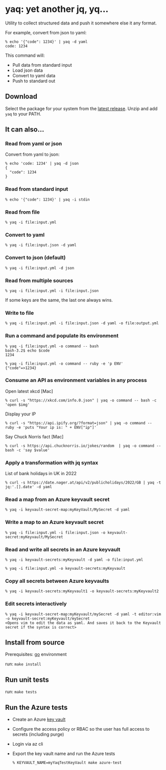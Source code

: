 # yaq: yet another jq, yq...

Utility to collect structured data and push it somewhere else it any format.

For example, convert from json to yaml:

```shell
% echo '{"code": 1234}' | yaq -d yaml
code: 1234
```

This command will:
- Pull data from standard input
- Load json data
- Convert to yaml data
- Push to standard out

## Download
Select the package for your system from the [latest release](https://github.com/uk-devops/yaq/releases/latest). Unzip and add `yaq` to your PATH.


## It can also...

### Read from yaml or json
Convert from yaml to json:

```shell
% echo 'code: 1234' | yaq -d json
{
  "code": 1234
}
```

### Read from standard input
```shell
% echo '{"code": 1234}' | yaq -i stdin
```

### Read from file
```shell
% yaq -i file:input.yml
```

### Convert to yaml
```shell
% yaq -i file:input.json -d yaml
```

### Convert to json (default)
```shell
% yaq -i file:input.yml -d json
```

### Read from multiple sources
```shell
% yaq -i file:input.yml -i file:input.json
```
If some keys are the same, the last one always wins.

### Write to file
```shell
% yaq -i file:input.yml -i file:input.json -d yaml -o file:output.yml
```

### Run a command and populate its environment
```shell
% yaq -i file:input.yml -o command -- bash
bash-3.2$ echo $code
1234
```

```shell
% yaq -i file:input.yml -o command -- ruby -e 'p ENV'
{"code"=>1234}
```

### Consume an API as environment variables in any process
Open latest xkcd [Mac]
```shell
% curl -s "https://xkcd.com/info.0.json" | yaq -o command -- bash -c 'open $img'
```

Display your IP
```shell
% curl -s "https://api.ipify.org/?format=json" | yaq -o command -- ruby -e 'puts "Your ip is: " + ENV["ip"]'
```

Say Chuck Norris fact [Mac]
```shell
% curl -s https://api.chucknorris.io/jokes/random  | yaq -o command -- bash -c 'say $value'
```

### Apply a transformation with jq syntax
List of bank holidays in UK in 2022
```shell
% curl -s https://date.nager.at/api/v2/publicholidays/2022/GB | yaq -t jq:'.[].date' -d yaml
```

### Read a map from an Azure keyvault secret
```shell
% yaq -i keyvault-secret-map:myKeyVault/MySecret -d yaml
```

### Write a map to an Azure keyvault secret
```shell
% yaq -i file:input.yml -i file:input.json -o keyvault-secret:myKeyvault/MySecret
```

### Read and write all secrets in an Azure keyvault
```shell
% yaq -i keyvault-secrets:myKeyvault -d yaml -o file:input.yml
```

```shell
% yaq -i file:input.yml -o keyvault-secrets:myKeyvault
```

### Copy all secrets between Azure keyvaults
```shell
% yaq -i keyvault-secrets:myKeyvault1 -o keyvault-secrets:myKeyvault2
```

### Edit secrets interactively
```shell
% yaq -i keyvault-secret-map:myKeyvault/mySecret -d yaml -t editor:vim -o keyvault-secret:myKeyvault/mySecret
<Opens vim to edit the data as yaml. And saves it back to the Keyvault secret if the syntax is correct>
```

## Install from source

Prerequisites: [go](https://go.dev) environment

run: `make install`

## Run unit tests

run: `make tests`

## Run the Azure tests

- Create an Azure [key vault](https://azure.microsoft.com/en-gb/services/key-vault/#product-overview)
- Configure the access policy or RBAC so the user has full access to secrets (including purge)
- Login via az cli
- Export the key vault name and run the Azure tests

  ```
  % KEYVAULT_NAME=myYaqTestKeyVault make azure-test
  ```
